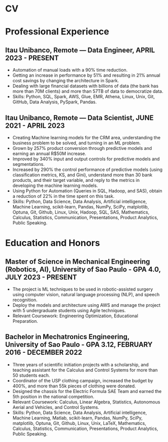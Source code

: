 # CV

# Professional Experience 

## Itau Unibanco, Remote — Data Engineer, APRIL 2023 - PRESENT 

* Automation of manual loads with a 90% time reduction.
* Getting an increase in performance by 51% and resulting in 21% annual cost savings by changing the architecture in Spark.
* Dealing with large financial datasets with billions of data (the bank has more than 70M clients) and more than 57TB of data to democratize data.
* Skills: Python, SQL, Spark, AWS, Glue, EMR, Athena, Linux, Unix, Git, GitHub, Data Analysis, PySpark, Pandas.

## Itau Unibanco, Remote — Data Scientist, JUNE 2021 - APRIL 2023
* Creating Machine learning models for the CRM area, understanding the business problem to be solved, and turning in an ML problem.
* Grown by 257% product conversion through predictive models and earning an annual R$50M increase.
* Improved by 340% input and output controls for predictive models and segmentations. 
* Increased by 290% the control performance of predictive models (using classification metrics, KS, and Gini), understand more than 30 bank products, and their target variable, and reply to the metrics in developing the machine learning models.
* Using Python for Automation (Queries in SQL, Hadoop, and SAS), obtain a reduction of 22% in the time spent on this task.
* Skills: Python, Data Science, Data Analysis, Artificial intelligence, Machine Learning, scikit-learn, Pandas, NumPy, SciPy, matplotlib, Optuna, Git, Github, Linux, Unix, Hadoop, SQL, SAS, Mathematics, Calculus, Statistics, Communication, Presentations, Product Analytics, Public Speaking.

# Education and Honors
## Master of Science in Mechanical Engineering (Robotics, AI), University of Sao Paulo - GPA 4.0, JULY 2023 - PRESENT
* The project is ML techniques to be used in robotic-assisted surgery using computer vision, natural language processing (NLP), and speech recognition.
* Deploy the models and architecture using AWS and manage the project with 5 undergraduate students using Agile techniques.
* Relevant Coursework: Engineering Optimization, Educational Preparation.

## Bachelor in Mechatronics Engineering, University of Sao Paulo - GPA 3.12, FEBRUARY 2016 - DECEMBER 2022
* Three years of scientific initiation projects with a scholarship, and teaching assistant for the Calculus and Control Systems for more than 50 students each.
* Coordinator of the USP clothing campaign, increased the budget by 400%, and more than 55k pieces of clothing were donated.
* Designed the chassis for the Electric Formula SAE Team and earned the 5th position in the national competition.
* Relevant Coursework: Calculus, Linear Algebra, Statistics, Autonomous Aerial and Vehicles, and Control Systems.
* Skills: Python, Data Science, Data Analysis, Artificial intelligence, Machine Learning, Matlab, scikit-learn, Pandas, NumPy, SciPy, matplotlib, Optuna, Git, Github, Linux, Unix, LaTeX, Mathematics, Calculus, Statistics, Communication, Presentations, Product Analytics, Public Speaking.
